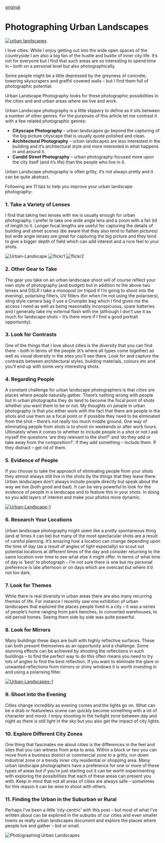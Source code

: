 [original](https://digital-photography-school.com/photographing-urban-landscapes/)

# Photographing Urban Landscapes
[![urban landscapes](https://i2.wp.com/digital-photography-school.com/wp-content/uploads/2006/06/urban-landscapes.jpg?resize=600%2C450&ssl=1)](https://www.flickr.com/photos/chattycathy7575/62045900/sizes/z/)

I love cities. While I enjoy getting out into the wide open spaces of the countryside I am also a big fan of the hustle and bustle of inner city life. It’s not for everyone but I find that such areas are so interesting to spend time in – both on a personal level but also photographically.

Some people might be a little depressed by the greyness of concrete, towering skyscrapers and graffiti covered walls – but I find them full of photographic potential.

Urban Landscape Photography looks for these photographic possibilities in the cities and and urban areas where we live and work.

Urban Landscape photography is a little slippery to define as it sits between a number of other genres. For the purposes of this article let me contrast it with a few related photographic genres:

*   **Cityscape Photography** – urban landscapes go beyond the capturing of the big picture cityscape that is usually quote polished and clean.
*   **Architectural Photography** – urban landscapes are less interested in the building and it’s architectural style and more interested in what happens in and around it.
*   **Candid Street Photography** – urban photography focused more upon the city itself (and it’s life) than the people who live in it.

Urban Landscape photography is often gritty, it’s not always pretty and it can be quite abstract.

Following are 11 tips to help you improve your urban landscape photography:

### 1\. Take a Variety of Lenses

I find that taking two lenses with me is usually enough for urban photography. I prefer to take one wide angle lens and a zoom with a fair bit of length to it. Longer focal lengths are useful for capturing the details of building and street scenes (be aware that they also tend to flatten pictures) but wide angle lenses are great for capturing the big picture and they tend to give a bigger depth of field which can add interest and a nice feel to your shots.

![Urban-Landscape](https://i2.wp.com/digital-photography-school.com/wp-content/images/urban-landscape.jpg?resize=350%2C262&ssl=1)
![flickr1](https://www.flickr.com/photos/s2art/2579156/)
![flickr2](https://www.flickr.com/photos/s2art/2579156/)

### 2\. Other Gear to Take

The gear you take on an urban landscape shoot will of course reflect your own style of photography (and budget) but in addition to the above two lenses and DSLR I take a monopod (or tripod if I’m going to shoot into the evening), polarising filters, UV filters (for when I’m not using the polarisers), sling style camera bag (I use a Crumpler bag which I find gives me the access I need as well as being reasonably inconspicuous, spare batteries and I generally take my external flash with me (although I don’t use it as much for landscape shots – it’s there more if I find a good portrait opportunity).

### 3\. Look for Contrasts

One of the things that I love about cities is the diversity that you can find there – both in terms of the people (it’s where all types come together) as well as visual diversity in the sites you’ll see there. Look for and capture the contrasts between architectural styles, building materials, colours etc and you’ll end up with some very interesting shots.

### 4\. Regarding People

A constant challenge for urban landscape photographers is that cities are places where people naturally gather. There’s nothing wrong with people but in urban photographs they do tend to become the focal point of shots whether you want them to be or not. My thoughts on people in urban photography is that you either work with the fact that there are people in the shots and use them as a focal point or if possible they need to be eliminated from the shot – there’s not really too much middle ground. One way of eliminating people from shots is to shoot on weekends or after work hours. Ultimately when it comes to whether to include people in a shot or not I ask myself the questions ‘are they relevant to the shot?’ and ‘do they add or take away from the composition?’. If they add something – include them. If they distract – get rid of them.

### 5\. Evidence of People

If you choose to take the approach of eliminating people from your shots they almost always still live in the shots by the things that they leave there. Urban landscapes don’t always include people directly but speak about the way we live (both good and bad). It can be very powerful to look for the evidence of people in a landscape and to feature this in your shots. In doing so you add layers of interest and make your photos more dynamic.

[![Urban-Landscape-1](https://i2.wp.com/digital-photography-school.com/wp-content/images/urban-landscape-1.jpg?resize=350%2C220&ssl=1)](https://www.flickr.com/photos/pierrelaphoto/7357976/)[  
](https://www.flickr.com/photos/pierrelaphoto/7357976/)

### 6\. Research Your Locations

Urban landscape photography might seem like a pretty spontaneous thing (and at times it can be) but many of the most spectacular shots are a result of careful planning. It’s amazing how a location can change depending upon the time of day (as a result of angles of light especially) so scout out potential locations at different times of the day and consider returning to the same location over time to see what else it might offer. In terms of what time of day is ‘best’ to photograph – I’m not sure there is one but my personal preference is late afternoon or on days which are overcast but where it’d not too dark.

### 7\. Look for Themes

While there is real diversity in urban areas there are also many recurring themes of life. For instance I recently saw one exhibition of urban landscapes that explored the places people lived in a city – it was a series of people’s home ranging from park benches, to converted warehouses, to old period homes. Seeing them side by side was quite powerful.

### 8\. Look for Mirrors

Many buildings these days are built with highly reflective surfaces. These can both present themselves as an opportunity and a challenge. Some stunning effects can be achieved by shooting the reflections in such buildings – to find the perfect way to do this often means you need to try lots of angles to find the best reflection. If you want to eliminate the glare or unwanted reflections from mirrors or shiny windows it is worth investing in and using a polarising filter.

[![Urban-Landscapes-1](https://i1.wp.com/digital-photography-school.com/wp-content/images/urban-landscapes-1.jpg?resize=350%2C264&ssl=1)](https://www.flickr.com/photos/tais/172377163/)[  
](https://www.flickr.com/photos/tais/172377163/)

### 9\. Shoot into the Evening

Cities change incredibly as evening comes and the lights go on. What can be a drab or featureless scene can quickly become something with a lot of character and mood. I enjoy shooting in the twilight zone between day and night as there is still light in the sky but you also get the impact of city lights.

### 10\. Explore Different City Zones

One thing that fascinates me about cities is the differences in the feel and sites that you can witness from area to area. Within a block or two you can move from a business district or commercial zone to a gritty, run down industrial zone or a trendy inner city residential or shopping area. Many urban landscape photographers have a preference for one or more of these types of areas but if you’re just starting out it can be worth experimenting with exploring the possibilities that each of these areas can present you with. Keep in mind that not all areas of cities are always safe – sometimes for this reason it can be wise to shoot with others.

### 11\. Finding the Urban in the Suburban or Rural

Perhaps I’ve been a little ‘city-centric’ with this post – but most of what I’ve written about can be explored in the suburbs of our cities and even smaller towns as really urban landscapes document and explore the places where people live and gather – bid or small.

![Photographing Urban Landscapes](https://i2.wp.com/digital-photography-school.com/wp-content/uploads/2006/06/urban-landscapes.jpg?w=600&h=1260&ssl=1)
